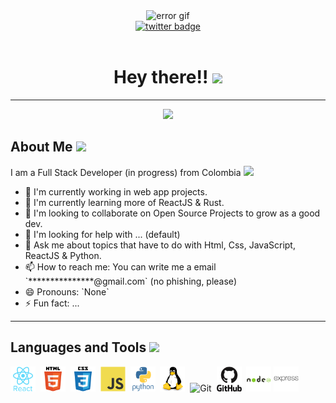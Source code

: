 
</div><div id="header" align="center">
    <img width="250" alt="error gif" src="https://media.giphy.com/media/Ll22OhMLAlVDb8UQWe/giphy.gif" />
</div>
<div id="badges" align="center">
    <a href="twitter.com" target="_blank">
        <img src="https://img.shields.io/badge/Twitter-blue?style=for-the-badge&logo=twitter&logoColor=white" alt="twitter badge">
    </a>
</div>
<div align="center">
  <img src="https://komarev.com/ghpvc/?username=javiersteven&style=flat-square&color=blue" alt=""/>
</div>
<div align="center">
<h1>
    Hey there!!
    <img src="https://media.giphy.com/media/Q7LHmoFwVP6Yc1swZs/giphy.gif" width="50px"/>
</h1>
</div>

---

<div align="center" >
  <img src="https://media.giphy.com/media/cmCEsJZHYBPels360q/giphy.gif" width="250px"/>
</div>

<h2>About Me <img src="https://media.giphy.com/media/LOnt6uqjD9OexmQJRB/giphy.gif" width="60"/></h2>
<p>I am a Full Stack Developer (in progress) from Colombia <img src="https://media.giphy.com/media/WUlplcMpOCEmTGBtBW/giphy.gif" width="60" /></p>

<ul>
    <li>🔭 I'm currently working in web app projects.</li>
    <li>🌱 I'm currently learning more of ReactJS & Rust.</li>
    <li>👯 I'm looking to collaborate on Open Source Projects to grow as a good dev.</li>
    <li>🤔 I'm looking for help with ... (default)</li>
    <li>💬 Ask me about topics that have to do with Html, Css, JavaScript, ReactJS & Python.</li>
    <li>📫 How to reach me: You can write me a email `***************@gmail.com` (no phishing, please)   </li>
    <li>😄 Pronouns: `None`</li>
    <li>⚡ Fun fact: ...</li>
</ul>

---

<h2>Languages and Tools <img src="https://media.giphy.com/media/jSKBmKkvo2dPQQtsR1/giphy.gif" width="60"/></h2>

<div>
    <img 
        src="https://github.com/devicons/devicon/blob/master/icons/react/react-original-wordmark.svg" 
        title="React" 
        alt="React" 
        width="40" 
        height="40"
    />&nbsp;
    <img 
        src="https://github.com/devicons/devicon/blob/master/icons/html5/html5-original-wordmark.svg" 
        title="html5" 
        alt="html5" 
        width="40" 
        height="40"
    />&nbsp;
    <img 
        src="https://github.com/devicons/devicon/blob/master/icons/css3/css3-original-wordmark.svg" 
        title="Css3" 
        alt="Css3" 
        width="40" 
        height="40"
    />&nbsp;
    <img 
        src="https://github.com/devicons/devicon/blob/master/icons/javascript/javascript-original.svg" 
        title="JavaScript" 
        alt="JavaScript" 
        width="40" 
        height="40"
    />&nbsp;
    <img 
        src="https://github.com/devicons/devicon/blob/master/icons/python/python-original-wordmark.svg" 
        title="Python" 
        alt="Python" 
        width="40" 
        height="40"
    />&nbsp;
    <img 
        src="https://github.com/devicons/devicon/blob/master/icons/linux/linux-original.svg" 
        title="Linux" 
        alt="Linux" 
        width="40" 
        height="40"
    />&nbsp;
    <img 
        src="https://github.chttps://github.com/devicons/devicon/blob/master/icons/git/git-original-wordmark.svg" 
        title="Git" 
        alt="Git" 
        width="40" 
        height="40"
    />&nbsp;
    <img 
        src="https://github.com/devicons/devicon/blob/master/icons/github/github-original-wordmark.svg" 
        title="Github" 
        alt="Github" 
        width="40" 
        height="40"
    />&nbsp;
    <img 
        src="https://github.com/devicons/devicon/blob/master/icons/nodejs/nodejs-original-wordmark.svg" 
        title="NodeJS" 
        alt="NodeJS" 
        width="40" 
        height="40"
    />
    <img 
        src="https://github.com/devicons/devicon/blob/master/icons/express/express-original-wordmark.svg" 
        title="Express" 
        alt="Express" 
        width="40" 
        height="40"
    />&nbsp;

</div>
